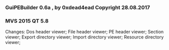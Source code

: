 ### GuiPEBuilder 0.6a , by 0xdead4ead Copyright 28.08.2017

### MVS 2015 QT 5.8

 Changes:
 Dos header viewer;
 File header viewer;
 PE header viewer;
 Section viewer;
 Export directory viewer;
 Import directory viewer;
 Resource directory viewer;

